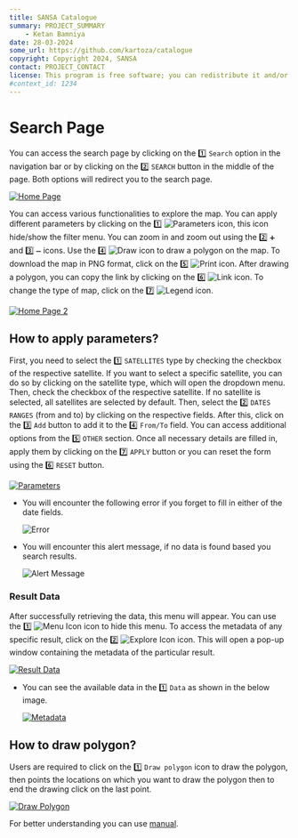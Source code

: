 ```yaml
---
title: SANSA Catalogue
summary: PROJECT_SUMMARY
    - Ketan Bamniya
date: 28-03-2024
some_url: https://github.com/kartoza/catalogue
copyright: Copyright 2024, SANSA
contact: PROJECT_CONTACT
license: This program is free software; you can redistribute it and/or modify it under the terms of the GNU Affero General Public License as published by the Free Software Foundation; either version 3 of the License, or (at your option) any later version.
#context_id: 1234
---
```


# Search Page

You can access the search page by clicking on the 1️⃣ `Search` option in the navigation bar or by clicking on the 2️⃣ `SEARCH` button in the middle of the page. Both options will redirect you to the search page.

[![Home Page](./img/search-img-1.png)](./img/search-img-1.png)

You can access various functionalities to explore the map. You can apply different parameters by clicking on the 1️⃣ ![Parameters](./img/search-img-3.png) icon, this icon hide/show the filter menu. You can zoom in and zoom out using the 2️⃣ `➕` and 3️⃣ `➖` icons. Use the 4️⃣ ![Draw](./img/search-img-4.png) icon to draw a polygon on the map. To download the map in PNG format, click on the 5️⃣ ![Print](./img/search-img-5.png) icon. After drawing a polygon, you can copy the link by clicking on the 6️⃣ ![Link](./img/search-img-6.png) icon. To change the type of map, click on the 7️⃣ ![Legend](./img/search-img-7.png) icon.

[![Home Page 2](./img/search-img-2.png)](./img/search-img-2.png)

## How to apply parameters?

First, you need to select the 1️⃣ `SATELLITES` type by checking the checkbox of the respective satellite. If you want to select a specific satellite, you can do so by clicking on the satellite type, which will open the dropdown menu. Then, check the checkbox of the respective satellite. If no satellite is selected, all satellites are selected by default. Then, select the 2️⃣ `DATES RANGES` (from and to) by clicking on the respective fields. After this, click on the 3️⃣ `Add` button to add it to the 4️⃣ `From/To` field. You can access additional options from the 5️⃣ `OTHER` section. Once all necessary details are filled in, apply them by clicking on the 7️⃣ `APPLY` button or you can reset the form using the 6️⃣ `RESET` button.

[![Parameters](./img/search-img-8.png)](./img/search-img-8.png)

* You will encounter the following error if you forget to fill in either of the date fields.

    ![Error](./img/search-img-9.png)

* You will encounter this alert message, if no data is found based you search results.

    ![Alert Message](./img/search-img-10.png)

### Result Data

After successfully retrieving the data, this menu will appear. You can use the 1️⃣ ![Menu Icon](./img/search-img-12.png) icon to hide this menu. To access the metadata of any specific result, click on the 2️⃣ ![Explore Icon](./img/search-img-13.png) icon. This will open a pop-up window containing the metadata of the particular result. 

[![Result Data](./img/search-img-11.png)](./img/search-img-11.png)

* You can see the available data in the 1️⃣ `Data` as shown in the below image.

    [![Metadata](./img/search-img-14.png)](./img/search-img-14.png)

## How to draw polygon?

Users are required to click on the 1️⃣ `Draw polygon` icon to draw the polygon, then points the locations on which you want to draw the polygon then to end the drawing click on the last point.

[![Draw Polygon](./img/search-img-15.png)](./img/search-img-15.png)

For better understanding you can use [manual](./search-page.md).
